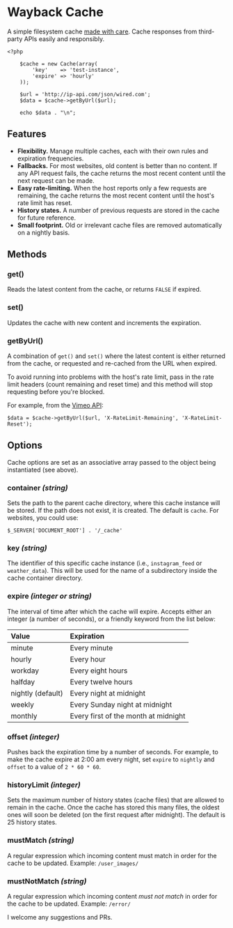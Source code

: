 Wayback Cache
=============

A simple filesystem cache [made with care](http://chrisullyott.com/blog/2014-11-24-wayback-cache/). Cache responses from third-party APIs easily and responsibly.

```
<?php

    $cache = new Cache(array(
        'key'    => 'test-instance',
        'expire' => 'hourly'
    ));

    $url = 'http://ip-api.com/json/wired.com';
    $data = $cache->getByUrl($url);

    echo $data . "\n";

```

Features
--------

- **Flexibility.** Manage multiple caches, each with their own rules and expiration frequencies.
- **Fallbacks.** For most websites, old content is better than no content. If any API request fails, the cache returns the most recent content until the next request can be made.
- **Easy rate-limiting.** When the host reports only a few requests are remaining, the cache returns the most recent content until the host's rate limit has reset.
- **History states.** A number of previous requests are stored in the cache for future reference.
- **Small footprint.** Old or irrelevant cache files are removed automatically on a nightly basis.

Methods
-------

### get()

Reads the latest content from the cache, or returns `FALSE` if expired.

### set()

Updates the cache with new content and increments the expiration.

### getByUrl()

A combination of `get()` and `set()` where the latest content is either returned from the cache, or requested and re-cached from the URL when expired.

To avoid running into problems with the host's rate limit, pass in the rate limit headers (count remaining and reset time) and this method will stop requesting before you're blocked.

For example, from the [Vimeo API](https://developer.vimeo.com/guidelines/rate-limiting):

```
$data = $cache->getByUrl($url, 'X-RateLimit-Remaining', 'X-RateLimit-Reset');
```

Options
-------

Cache options are set as an associative array passed to the object being instantiated (see above).

### container _(string)_

Sets the path to the parent cache directory, where this cache instance will be stored. If the path does not exist, it is created. The default is `cache`. For websites, you could use:

```
$_SERVER['DOCUMENT_ROOT'] . '/_cache'
```

### key _(string)_

The identifier of this specific cache instance (i.e., `instagram_feed` or `weather_data`). This will be used for the name of a subdirectory inside the cache container directory.

### expire _(integer or string)_

The interval of time after which the cache will expire. Accepts either an integer (a number of seconds), or a friendly keyword from the list below:

Value              | Expiration
:----------        | :-----------
minute             | Every minute
hourly             | Every hour
workday            | Every eight hours
halfday            | Every twelve hours
nightly (default)  | Every night at midnight
weekly             | Every Sunday night at midnight
monthly            | Every first of the month at midnight

### offset _(integer)_

Pushes back the expiration time by a number of seconds. For example, to make the cache expire at 2:00 am every night, set `expire` to `nightly` and `offset` to a value of `2 * 60 * 60`.

### historyLimit _(integer)_

Sets the maximum number of history states (cache files) that are allowed to remain in the cache. Once the cache has stored this many files, the oldest ones will soon be deleted (on the first request after midnight). The default is 25 history states.

### mustMatch _(string)_

A regular expression which incoming content must match in order for the cache to be updated. Example: `/user_images/`

### mustNotMatch _(string)_

A regular expression which incoming content _must not match_ in order for the cache to be updated. Example: `/error/`

I welcome any suggestions and PRs.